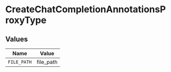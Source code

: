 # CreateChatCompletionAnnotationsProxyType


## Values

| Name        | Value       |
| ----------- | ----------- |
| `FILE_PATH` | file_path   |